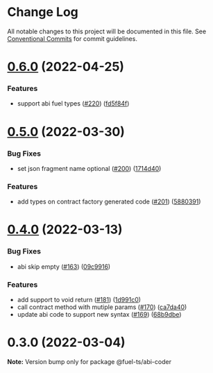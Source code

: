 # Change Log

All notable changes to this project will be documented in this file.
See [Conventional Commits](https://conventionalcommits.org) for commit guidelines.

# [0.6.0](https://github.com/FuelLabs/fuels-ts/compare/v0.5.0...v0.6.0) (2022-04-25)


### Features

* support abi fuel types ([#220](https://github.com/FuelLabs/fuels-ts/issues/220)) ([fd5f84f](https://github.com/FuelLabs/fuels-ts/commit/fd5f84f98dfafda7aa9ddea9a683221431228809))





# [0.5.0](https://github.com/FuelLabs/fuels-ts/compare/v0.4.0...v0.5.0) (2022-03-30)


### Bug Fixes

* set json fragment name optional ([#200](https://github.com/FuelLabs/fuels-ts/issues/200)) ([1714d40](https://github.com/FuelLabs/fuels-ts/commit/1714d40c836992d826e377c013edcb906761ef76))


### Features

* add types on contract factory generated code ([#201](https://github.com/FuelLabs/fuels-ts/issues/201)) ([5880391](https://github.com/FuelLabs/fuels-ts/commit/5880391223a32fc20b6235d2b0c66f467bf7f2fe))





# [0.4.0](https://github.com/FuelLabs/fuels-ts/compare/v0.3.0...v0.4.0) (2022-03-13)


### Bug Fixes

* abi skip empty ([#163](https://github.com/FuelLabs/fuels-ts/issues/163)) ([09c9916](https://github.com/FuelLabs/fuels-ts/commit/09c991625132376ecf406e054bb4225bf4f629d2))


### Features

* add support to void return ([#181](https://github.com/FuelLabs/fuels-ts/issues/181)) ([1d991c0](https://github.com/FuelLabs/fuels-ts/commit/1d991c0ddfd819b2b3a2b399376344fa4a9579d0))
* call contract method with mutiple params ([#170](https://github.com/FuelLabs/fuels-ts/issues/170)) ([ca7da40](https://github.com/FuelLabs/fuels-ts/commit/ca7da403fdecc6ea6a2c5ffdb956f02c57622646))
* update abi code to support new syntax ([#169](https://github.com/FuelLabs/fuels-ts/issues/169)) ([68b9dbe](https://github.com/FuelLabs/fuels-ts/commit/68b9dbe43e8c6f193cf161e47195accd20f96ab9))





# 0.3.0 (2022-03-04)

**Note:** Version bump only for package @fuel-ts/abi-coder

